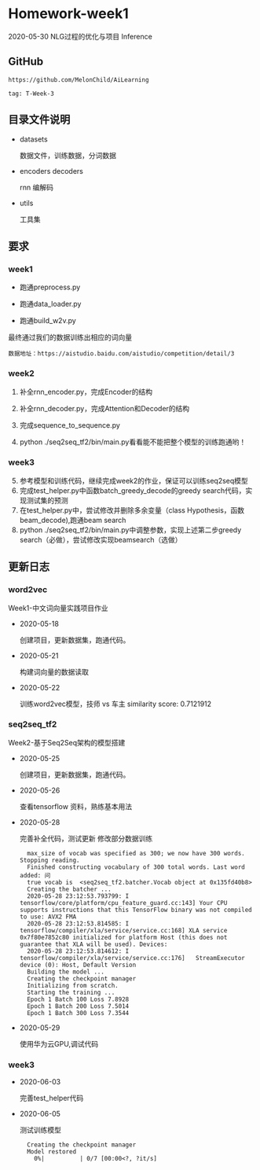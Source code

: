 # Homework-week1
2020-05-30 NLG过程的优化与项目 Inference

## GitHub

    https://github.com/MelonChild/AiLearning    
    
    tag: T-Week-3

## 目录文件说明

+ datasets
  
  数据文件，训练数据，分词数据
  
+ encoders decoders

  rnn 编解码
  
+ utils

  工具集

## 要求

### week1

- 跑通preprocess.py

- 跑通data_loader.py

- 跑通build_w2v.py

最终通过我们的数据训练出相应的词向量

    数据地址：https://aistudio.baidu.com/aistudio/competition/detail/3


### week2
1. 补全rnn_encoder.py，完成Encoder的结构

2. 补全rnn_decoder.py，完成Attention和Decoder的结构

3. 完成sequence_to_sequence.py

4. python ./seq2seq_tf2/bin/main.py看看能不能把整个模型的训练跑通哟！

### week3
5. 参考模型和训练代码，继续完成week2的作业，保证可以训练seq2seq模型
6. 完成test_helper.py中函数batch_greedy_decode的greedy search代码，实现测试集的预测
7. 在test_helper.py中，尝试修改并删除多余变量（class Hypothesis，函数beam_decode),跑通beam search
8. python ./seq2seq_tf2/bin/main.py中调整参数，实现上述第二步greedy search（必做），尝试修改实现beamsearch（选做）

## 更新日志

### word2vec

Week1-中文词向量实践项目作业

+ 2020-05-18

  创建项目，更新数据集，跑通代码。
  
+ 2020-05-21
   
  构建词向量的数据读取
  
+ 2020-05-22
   
  训练word2vec模型，技师 vs 车主 similarity score: 0.7121912


### seq2seq_tf2

Week2-基于Seq2Seq架构的模型搭建

+ 2020-05-25

  创建项目，更新数据集，跑通代码。

+ 2020-05-26

  查看tensorflow 资料，熟练基本用法

+ 2020-05-28
 
  完善补全代码，测试更新
  修改部分数据训练
  
        max_size of vocab was specified as 300; we now have 300 words. Stopping reading.
        Finished constructing vocabulary of 300 total words. Last word added: 问
        true vocab is  <seq2seq_tf2.batcher.Vocab object at 0x135fd40b8>
        Creating the batcher ...
        2020-05-28 23:12:53.793799: I tensorflow/core/platform/cpu_feature_guard.cc:143] Your CPU supports instructions that this TensorFlow binary was not compiled to use: AVX2 FMA
        2020-05-28 23:12:53.814585: I tensorflow/compiler/xla/service/service.cc:168] XLA service 0x7f80e7852c80 initialized for platform Host (this does not guarantee that XLA will be used). Devices:
        2020-05-28 23:12:53.814612: I tensorflow/compiler/xla/service/service.cc:176]   StreamExecutor device (0): Host, Default Version
        Building the model ...
        Creating the checkpoint manager
        Initializing from scratch.
        Starting the training ...
        Epoch 1 Batch 100 Loss 7.8928
        Epoch 1 Batch 200 Loss 7.5014
        Epoch 1 Batch 300 Loss 7.3544

+ 2020-05-29

  使用华为云GPU,调试代码
  
### week3

+ 2020-06-03

    完善test_helper代码

+ 2020-06-05

    测试训练模型
    
        Creating the checkpoint manager
        Model restored
          0%|          | 0/7 [00:00<?, ?it/s]